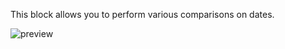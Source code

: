 This block allows you to perform various comparisons on dates.

![preview](/images/expressions/dateCompare-en.png)